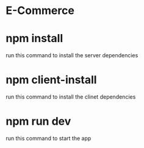 # E-Commerce

# npm install
run this command to install the server dependencies

# npm client-install
run this command to install the clinet dependencies

# npm run dev
run this command to start the app
